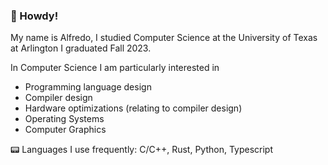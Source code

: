 ### 📡 Howdy!

My name is Alfredo, I studied Computer Science at the University of Texas at Arlington I graduated Fall 2023. 

In Computer Science I am particularly interested in 
- Programming language design
- Compiler design
- Hardware optimizations (relating to compiler design)
- Operating Systems
- Computer Graphics

📟 Languages I use frequently: C/C++, Rust, Python, Typescript


